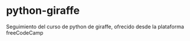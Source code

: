 # python-giraffe
Seguimiento del curso de python de giraffe, ofrecido desde la plataforma freeCodeCamp
